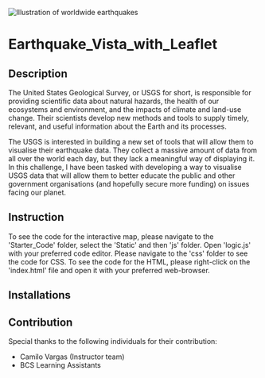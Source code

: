 ![Illustration of worldwide earthquakes](https://www.ready.gov/sites/default/files/2022-04/kids_earthquakes.jpg)
# Earthquake_Vista_with_Leaflet
## Description
The United States Geological Survey, or USGS for short, is responsible for providing scientific data about natural hazards, the health of our ecosystems and environment, and the impacts of climate and land-use change. Their scientists develop new methods and tools to supply timely, relevant, and useful information about the Earth and its processes.

The USGS is interested in building a new set of tools that will allow them to visualise their earthquake data. They collect a massive amount of data from all over the world each day, but they lack a meaningful way of displaying it. In this challenge, I have been tasked with developing a way to visualise USGS data that will allow them to better educate the public and other government organisations (and hopefully secure more funding) on issues facing our planet. 
## Instruction
To see the code for the interactive map, please navigate to the 'Starter_Code' folder, select the 'Static' and then 'js' folder. Open 'logic.js' with your preferred code editor. Please navigate to the 'css' folder to see the code for CSS. To see the code for the HTML, please right-click on the 'index.html' file and open it with your preferred web-browser.
## Installations


## Contribution
Special thanks to the following individuals for their contribution:
- Camilo Vargas (Instructor team)
- BCS Learning Assistants
